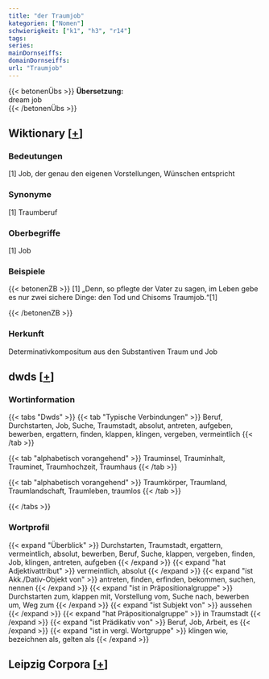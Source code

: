 ```yaml
---
title: "der Traumjob"
kategorien: ["Nomen"]
schwierigkeit: ["k1", "h3", "r14"]
tags:
series:
mainDornseiffs:
domainDornseiffs:
url: "Traumjob"
---
```


{{< betonenÜbs >}}
**Übersetzung:**  
dream job  
{{< /betonenÜbs >}}

## Wiktionary [[+](https://de.wiktionary.org/wiki/Traumjob)]

### Bedeutungen
[1] Job, der genau den eigenen Vorstellungen, Wünschen entspricht  

### Synonyme
[1] Traumberuf  

### Oberbegriffe
[1] Job  

### Beispiele
{{< betonenZB >}}
[1] „Denn, so pflegte der Vater zu sagen, im Leben gebe es nur zwei sichere Dinge: den Tod und Chisoms Traumjob.“[1]  

{{< /betonenZB >}}
### Herkunft
Determinativkompositum aus den Substantiven Traum und Job  



## dwds [[+](https://www.dwds.de/wb/Traumjob)]

### Wortinformation
{{< tabs "Dwds" >}}
{{< tab "Typische Verbindungen" >}}
Beruf, Durchstarten, Job, Suche, Traumstadt, absolut, antreten, aufgeben, bewerben, ergattern, finden, klappen, klingen, vergeben, vermeintlich
{{< /tab >}}

{{< tab "alphabetisch vorangehend" >}}
Trauminsel, Trauminhalt, Trauminet, Traumhochzeit, Traumhaus
{{< /tab >}}

{{< tab "alphabetisch vorangehend" >}}
Traumkörper, Traumland, Traumlandschaft, Traumleben, traumlos
{{< /tab >}}

{{< /tabs >}}

### Wortprofil
{{< expand "Überblick" >}} Durchstarten, Traumstadt, ergattern, vermeintlich, absolut, bewerben, Beruf, Suche, klappen, vergeben, finden, Job, klingen, antreten, aufgeben {{< /expand >}}
{{< expand "hat Adjektivattribut" >}} vermeintlich, absolut {{< /expand >}}
{{< expand "ist Akk./Dativ-Objekt von" >}} antreten, finden, erfinden, bekommen, suchen, nennen {{< /expand >}}
{{< expand "ist in Präpositionalgruppe" >}} Durchstarten zum, klappen mit, Vorstellung vom, Suche nach, bewerben um, Weg zum {{< /expand >}}
{{< expand "ist Subjekt von" >}} aussehen {{< /expand >}}
{{< expand "hat Präpositionalgruppe" >}} in Traumstadt {{< /expand >}}
{{< expand "ist Prädikativ von" >}} Beruf, Job, Arbeit, es {{< /expand >}}
{{< expand "ist in vergl. Wortgruppe" >}} klingen wie, bezeichnen als, gelten als {{< /expand >}}

## Leipzig Corpora [[+](https://corpora.uni-leipzig.de/en/res?word=Traumjob&corpusId=deu_newscrawl-public_2018)]

